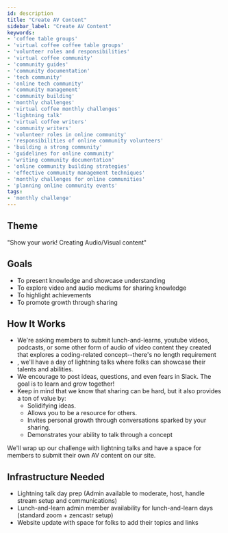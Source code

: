 ```yaml
---
id: description
title: "Create AV Content"
sidebar_label: "Create AV Content"
keywords: 
- 'coffee table groups'
- 'virtual coffee coffee table groups'
- 'volunteer roles and responsibilities'
- 'virtual coffee community'
- 'community guides'
- 'community documentation'
- 'tech community'
- 'online tech community'
- 'community management'
- 'community building'
- 'monthly challenges'
- 'virtual coffee monthly challenges'
- 'lightning talk'
- 'virtual coffee writers'
- 'community writers'
- 'volunteer roles in online community'
- 'responsibilities of online community volunteers'
- 'building a strong community'
- 'guidelines for online community'
- 'writing community documentation'
- 'online community building strategies'
- 'effective community management techniques'
- 'monthly challenges for online communities'
- 'planning online community events'
tags: 
- 'monthly challenge'
---
```


## Theme

"Show your work! Creating Audio/Visual content"

## Goals

- To present knowledge and showcase understanding
- To explore video and audio mediums for sharing knowledge
- To highlight achievements
- To promote growth through sharing

## How It Works

- We're asking members to submit lunch-and-learns, youtube videos, podcasts, or some other form of audio of video content they created that explores a coding-related concept--there's no length requirement
- <Someday at the end of the month>, we'll have a day of lightning talks where folks can showcase their talents and abilities.
- We encourage to post ideas, questions, and even fears in Slack. The goal is to learn and grow together!
- Keep in mind that we know that sharing can be hard, but it also provides a ton of value by:
  - Solidifying ideas.
  - Allows you to be a resource for others.
  - Invites personal growth through conversations sparked by your sharing.
  - Demonstrates your ability to talk through a concept

We'll wrap up our challenge with lightning talks and have a space for members to submit their own AV content on our site.

## Infrastructure Needed

- Lightning talk day prep (Admin available to moderate, host, handle stream setup and communications)
- Lunch-and-learn admin member availability for lunch-and-learn days (standard zoom + zencastr setup)
- Website update with space for folks to add their topics and links
